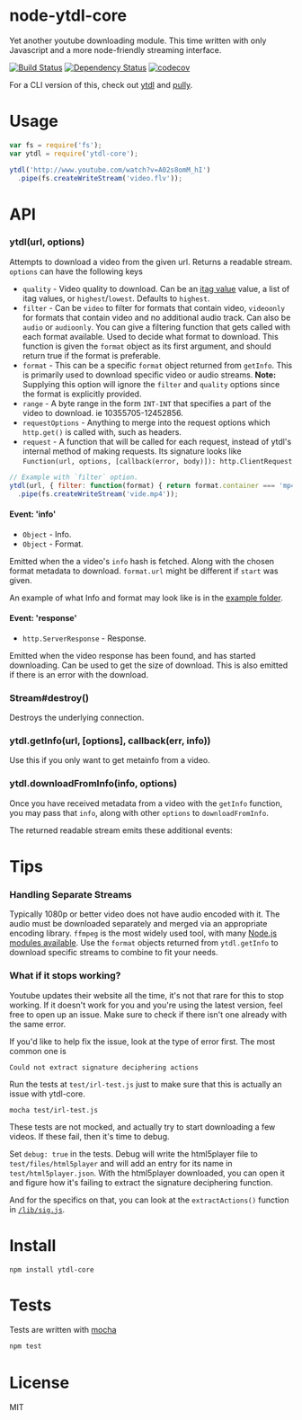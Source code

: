 # node-ytdl-core

Yet another youtube downloading module. This time written with only Javascript and a more node-friendly streaming interface.

[![Build Status](https://secure.travis-ci.org/fent/node-ytdl-core.svg)](http://travis-ci.org/fent/node-ytdl-core)
[![Dependency Status](https://gemnasium.com/fent/node-ytdl-core.svg)](https://gemnasium.com/fent/node-ytdl-core)
[![codecov](https://codecov.io/gh/fent/node-ytdl-core/branch/master/graph/badge.svg)](https://codecov.io/gh/fent/node-ytdl-core)

For a CLI version of this, check out [ytdl](https://github.com/fent/node-ytdl) and [pully](https://github.com/JimmyBoh/pully).

# Usage

```js
var fs = require('fs');
var ytdl = require('ytdl-core');

ytdl('http://www.youtube.com/watch?v=A02s8omM_hI')
  .pipe(fs.createWriteStream('video.flv'));
```


# API
### ytdl(url, options)

Attempts to download a video from the given url. Returns a readable stream. `options` can have the following keys

* `quality` - Video quality to download. Can be an [itag value](http://en.wikipedia.org/wiki/YouTube#Quality_and_formats) value, a list of itag values, or `highest`/`lowest`. Defaults to `highest`.
* `filter` - Can be `video` to filter for formats that contain video, `videoonly` for formats that contain video and no additional audio track. Can also be `audio` or `audioonly`. You can give a filtering function that gets called with each format available. Used to decide what format to download. This function is given the `format` object as its first argument, and should return true if the format is preferable.
* `format` - This can be a specific `format` object returned from `getInfo`. This is primarily used to download specific video or audio streams. **Note:** Supplying this option will ignore the `filter` and `quality` options since the format is explicitly provided.
* `range` - A byte range in the form `INT-INT` that specifies a part of the video to download. ie 10355705-12452856.
* `requestOptions` - Anything to merge into the request options which `http.get()` is called with, such as headers.
* `request` - A function that will be called for each request, instead of ytdl's internal method of making requests. Its signature looks like `Function(url, options, [callback(error, body)]): http.ClientRequest`

```js
// Example with `filter` option.
ytdl(url, { filter: function(format) { return format.container === 'mp4'; } })
  .pipe(fs.createWriteStream('vide.mp4'));
```

#### Event: 'info'
* `Object` - Info.
* `Object` - Format.

Emitted when the a video's `info` hash is fetched. Along with the chosen format metadata to download. `format.url` might be different if `start` was given.

An example of what Info and format may look like is in the [example folder](example/info.json).

#### Event: 'response'
* `http.ServerResponse` - Response.

Emitted when the video response has been found, and has started downloading. Can be used to get the size of download. This is also emitted if there is an error with the download.

### Stream#destroy()

Destroys the underlying connection.

### ytdl.getInfo(url, [options], callback(err, info))

Use this if you only want to get metainfo from a video.

### ytdl.downloadFromInfo(info, options)

Once you have received metadata from a video with the `getInfo` function,
you may pass that `info`, along with other `options` to `downloadFromInfo`.

The returned readable stream emits these additional events:

# Tips
### Handling Separate Streams

Typically 1080p or better video does not have audio encoded with it. The audio must be downloaded separately and merged via an appropriate encoding library. `ffmpeg` is the most widely used tool, with many [Node.js modules available](https://www.npmjs.com/search?q=ffmpeg). Use the `format` objects returned from `ytdl.getInfo` to download specific streams to combine to fit your needs.

### What if it stops working?

Youtube updates their website all the time, it's not that rare for this to stop working. If it doesn't work for you and you're using the latest version, feel free to open up an issue. Make sure to check if there isn't one already with the same error.

If you'd like to help fix the issue, look at the type of error first. The most common one is

    Could not extract signature deciphering actions

Run the tests at `test/irl-test.js` just to make sure that this is actually an issue with ytdl-core.

    mocha test/irl-test.js

These tests are not mocked, and actually try to start downloading a few videos. If these fail, then it's time to debug.

Set `debug: true` in the tests. Debug will write the html5player file to `test/files/html5player` and will add an entry for its name in `test/html5player.json`. With the html5player downloaded, you can open it and figure how it's failing to extract the signature deciphering function.

And for the specifics on that, you can look at the `extractActions()` function in [`/lib/sig.js`](https://github.com/fent/node-ytdl-core/blob/master/lib/sig.js).


# Install

    npm install ytdl-core


# Tests
Tests are written with [mocha](http://visionmedia.github.com/mocha/)

```bash
npm test
```

# License
MIT
